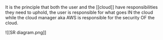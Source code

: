 It is the principle that both the user and the [[cloud]] have responsibilities they need to uphold, the user is responsible for what goes IN the cloud while the cloud manager aka AWS is responsible for the security OF the cloud.

![[SR diagram.png]]